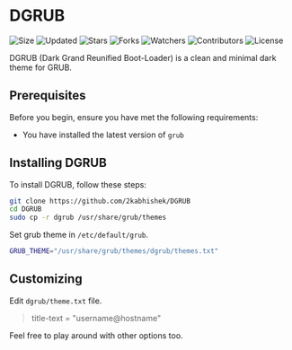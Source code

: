 # DGRUB

![Size](https://img.shields.io/github/repo-size/2kabhishek/DGRUB?style=plastic&color=0f0&label=Size)
![Updated](https://img.shields.io/github/last-commit/2kabhishek/DGRUB?style=plastic&color=f00&label=Updated)
![Stars](https://img.shields.io/github/stars/2kabhishek/DGRUB?style=plastic&color=ffc801&label=Stars)
![Forks](https://img.shields.io/github/forks/2kabhishek/DGRUB?style=plastic&color=003cff&label=Forks)
![Watchers](https://img.shields.io/github/watchers/2kabhishek/DGRUB?style=plastic&color=ff5500&label=Watchers)
![Contributors](https://img.shields.io/github/contributors/2kabhishek/DGRUB?style=plastic&color=f0f&label=Contributors)
![License](https://img.shields.io/github/license/2kabhishek/DGRUB?style=plastic&color=555&label=License)

DGRUB (Dark Grand Reunified Boot-Loader) is a clean and minimal dark theme for GRUB.

## Prerequisites

Before you begin, ensure you have met the following requirements:

- You have installed the latest version of `grub`

## Installing DGRUB

To install DGRUB, follow these steps:

```bash
git clone https://github.com/2kabhishek/DGRUB
cd DGRUB
sudo cp -r dgrub /usr/share/grub/themes
```

Set grub theme in `/etc/default/grub`.

```bash
GRUB_THEME="/usr/share/grub/themes/dgrub/themes.txt"
```

## Customizing

Edit `dgrub/theme.txt` file.

> title-text = "username@hostname"

Feel free to play around with other options too.
